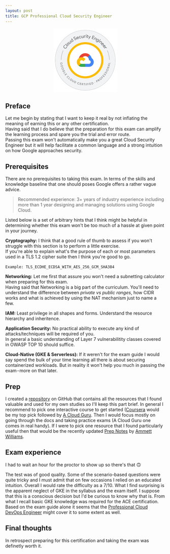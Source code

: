 ```yaml
---
layout: post
title: GCP Professional Cloud Security Engineer
---
```


<p align="center">
  <img src="assets/gcp_pcse_badge.png" />
</p>


## **Preface**
Let me begin by stating that I want to keep it real by not inflating the meaning of earning this or any other certification.\
Having said that I do believe that the preparation for this exam can amplify the learning process and spare you the trial and error route.\
Passing this exam won't automatically make you a great Cloud Security Engineer but it will help facilitate a common language and a strong intuition on how Google approaches security.
## **Prerequisites**
There are no prerequisites to taking this exam. In terms of the skills and knowledge baseline that one should poses Google offers a rather vague advice. 
> Recommended experience: 3+ years of industry experience including more than 1 year designing and managing solutions using Google Cloud.

Listed below is a set of arbitrary hints that I think might be helpful in determining whether this exam won't be too much of a hassle at given point in your journey.

**Cryptography:** I think that a good rule of thumb to assess if you won't struggle with this section is to perform a little exercise. \
If you're able to explain what's the purpose of each or most parameters used in a TLS 1.2 cipher suite then I think you're good to go.

`Example: TLS_ECDHE_ECDSA_WITH_AES_256_GCM_SHA384`

**Networking:** Let me first that assure you won't need a subnetting calculator when preparing for this exam. \
 Having said that Networking is a big part of the curriculum. You'll need to understand the difference between *private vs public ranges*, how CIDR works and what is achieved by using the NAT mechanism just to name a few.

**IAM:** Least privilege in all shapes and forms. Understand the resource hierarchy and inheritence.

**Application Security:** No practical ability to execute any kind of attacks/techniques will be required of you. \
 In general a basic understanding of Layer 7 vulnerabilitity classes covered in OWASP TOP 10 should suffice.

**Cloud-Native (GKE & Serverless):** If it weren't for the exam guide I would say spend the bulk of your time learning all there is about securing containerized workloads. But in reality it won't help you much in passing the exam - more on that later.

## **Prep**
I created a [repository](https://github.com/jdomeracki/GCP-PCSE) on GitHub that contains all the resources that I found valuable and used for my own studies so I'll keep this part brief.
In general I recommend to pick one interactive course to get started ([Coursera](https://www.coursera.org/professional-certificates/google-cloud-security) would be my top pick followed by [A Cloud Guru](https://acloudguru.com/course/google-cloud-certified-professional-clou%5Cd-security-engineer). Then I would focus mostly on going through the docs and taking practice exams (A Cloud Guru one comes in real handy).
If I were to pick one resource that I found particularly useful then that would be the recently updated [Prep Notes](https://www.linkedin.com/pulse/google-cloud-professional-security-exam-prep-sheet-ammett-williams/?published=t) by [Ammett Williams](https://twitter.com/ammettw).
## **Exam experience**
I had to wait an hour for the proctor to show up so there's that 🙃

The test was of good quality. Some of the scenario-based questions were quite tricky and I must admit that on few occasions I relied on an educated intuition. Overall I would rate the difficulty as a 7/10.
What I find surprising is the apparent neglect of GKE in the syllabus and the exam itself. I suppose that this is a conscious decision but I'd be curious to know why that is. From what I recall basic GKE knowledge was required for the ACE certification. Based on the exam guide alone it seems that the [Professional Cloud DevOps Engineer](https://cloud.google.com/certification/guides/cloud-devops-engineer) might cover it to some extent as well.
## **Final thoughts**
In retrospect preparing for this certification and taking the exam was definetly worth it.